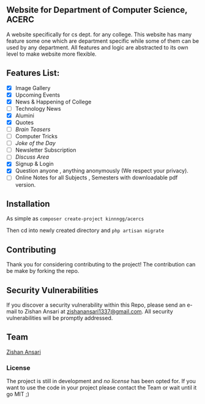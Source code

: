 ## Website for Department of Computer Science, ACERC

A website specifically for cs dept. for any college. This website has many feature some one which are department
specific while some of them can be used by any department. All features and logic are abstracted to its own level
to make website more flexible.

## Features List:

* [x] Image Gallery
* [x] Upcoming Events
* [x] News & Happening of College
* [ ] Technology News
* [x] Alumini
* [x] Quotes
* [ ] _Brain Teasers_
* [ ] Computer Tricks
* [ ] _Joke of the Day_
* [ ] Newsletter Subscription
* [ ] _Discuss Area_
* [x] Signup & Login
* [x] Question anyone , anything anonymously (We respect your privacy).
* [ ] Online Notes for all Subjects , Semesters with downloadable pdf version.

## Installation

As simple as
``composer create-project kinnngg/acercs``

Then cd into newly created directory and
``php artisan migrate``

## Contributing

Thank you for considering contributing to the project! The contribution can be make by forking the repo.

## Security Vulnerabilities

If you discover a security vulnerability within this Repo, please send an e-mail to Zishan Ansari at zishanansari1337@gmail.com. All security vulnerabilities will be promptly addressed.

## Team

[Zishan Ansari](http://github.com/kinnngg)

### License

The project is still in development and *no license* has been opted for.
If you want to use the code in your project please contact the Team or wait until it go MIT ;)
